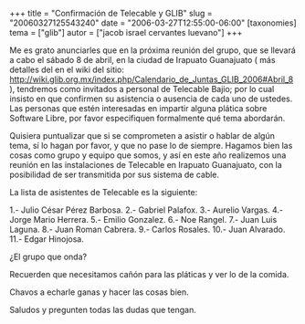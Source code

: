 +++
title = "Confirmación de Telecable y GLIB"
slug = "20060327125543240"
date = "2006-03-27T12:55:00-06:00"
[taxonomies]
tema = ["glib"]
autor = ["jacob israel cervantes luevano"]
+++

Me es grato anunciarles que en la próxima reunión del grupo, que se
llevará a cabo el sábado 8 de abril, en la ciudad de Irapuato Guanajuato
( más detalles del en el wiki del sitio:
<a href="http://wiki.glib.org.mx/index.php/Calendario_de_Juntas_GLIB_2006#Abril_8">http://wiki.glib.org.mx/index.php/Calendario_de_Juntas_GLIB_2006#Abril_8</a>
), tendremos como invitados a personal de Telecable Bajio; por lo cual
insisto en que confirmen su asistencia o ausencia de cada uno de
ustedes. Las personas que estén interesadas en impartir alguna plática
sobre Software Libre, por favor especifiquen formalmente qué tema
abordarán.

<!-- more -->
Quisiera puntualizar que si se comprometen a asistir o hablar de algún
tema, sí lo hagan por favor, y que no pase lo de siempre. Hagamos bien
las cosas como grupo y equipo que somos, y así en este año realizemos
una reunión en las instalaciones de Telecable en Irapuato Guanajuato,
con la posibilidad de ser transmitida por sus sistema de cable.

La lista de asistentes de Telecable es la siguiente:

1.- Julio César Pérez Barbosa. 2.- Gabriel Palafox. 3.- Aurelio Vargas.
4.- Jorge Mario Herrera. 5.- Emilio Gonzalez. 6.- Noe Rangel. 7.- Juan
Luis Laguna. 8.- Juan Roman Cabrera. 9.- Carlos Rosales. 10.- Juan
Alvarado. 11.- Edgar Hinojosa.

¿El grupo que onda?

Recuerden que necesitamos cañón para las pláticas y ver lo de la comida.

Chavos a echarle ganas y hacer las cosas bien.

Saludos y pregunten todas las dudas que tengan.

